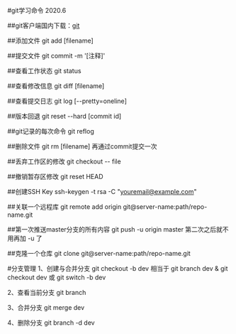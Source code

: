 #git学习命令 2020.6

##git客户端国内下载：[git](https://npm.taobao.org/mirrors/git-for-windows/)

##添加文件
git add [filename]

##提交文件
git commit -m '[注释]'

##查看工作状态
git status

##查看修改信息
git diff [filename]

##查看提交日志
git log [--pretty=oneline]

##版本回退
git reset --hard [commit id]

##git记录的每次命令
git reflog

##删除文件
git rm [filename]
再通过commit提交一次

##丢弃工作区的修改
git checkout -- file

##撤销暂存区修改
git reset HEAD <file>

##创建SSH Key
ssh-keygen -t rsa -C "youremail@example.com"

##关联一个远程库
git remote add origin git@server-name:path/repo-name.git

##第一次推送master分支的所有内容
git push -u origin master
第二次之后就不用再加 -u 了

##克隆一个仓库
git clone git@server-name:path/repo-name.git

#分支管理
1、创建与合并分支
git checkout -b dev 相当于
git branch dev & git checkout dev
或
git switch -b dev

2、查看当前分支
git branch

3、合并分支
git merge dev

4、删除分支
git branch -d dev